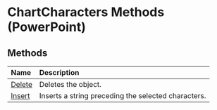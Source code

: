 
# ChartCharacters Methods (PowerPoint)

## Methods



|**Name**|**Description**|
|:-----|:-----|
| [Delete](863495ad-1656-ef43-a0c0-50682ab500eb.md)|Deletes the object.|
| [Insert](28495f16-3216-be64-853f-34f697a72c51.md)|Inserts a string preceding the selected characters.|
